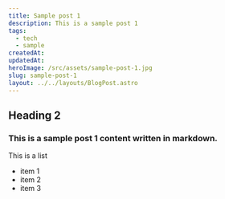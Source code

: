 ```yaml
---
title: Sample post 1
description: This is a sample post 1
tags:
  - tech
  - sample
createdAt: 
updatedAt: 
heroImage: /src/assets/sample-post-1.jpg  
slug: sample-post-1
layout: ../../layouts/BlogPost.astro
---
```


## Heading 2

### This is a sample post 1 content written in markdown.

This is a list
- item 1
- item 2
- item 3


